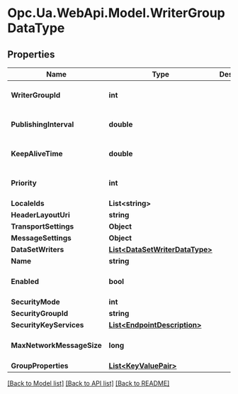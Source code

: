 # Opc.Ua.WebApi.Model.WriterGroupDataType

## Properties

Name | Type | Description | Notes
------------ | ------------- | ------------- | -------------
**WriterGroupId** | **int** |  | [optional] [default to 0]
**PublishingInterval** | **double** |  | [optional] [default to 0D]
**KeepAliveTime** | **double** |  | [optional] [default to 0D]
**Priority** | **int** |  | [optional] [default to 0]
**LocaleIds** | **List&lt;string&gt;** |  | [optional] 
**HeaderLayoutUri** | **string** |  | [optional] 
**TransportSettings** | **Object** |  | [optional] 
**MessageSettings** | **Object** |  | [optional] 
**DataSetWriters** | [**List&lt;DataSetWriterDataType&gt;**](DataSetWriterDataType.md) |  | [optional] 
**Name** | **string** |  | [optional] 
**Enabled** | **bool** |  | [optional] [default to false]
**SecurityMode** | **int** |  | [optional] 
**SecurityGroupId** | **string** |  | [optional] 
**SecurityKeyServices** | [**List&lt;EndpointDescription&gt;**](EndpointDescription.md) |  | [optional] 
**MaxNetworkMessageSize** | **long** |  | [optional] [default to 0]
**GroupProperties** | [**List&lt;KeyValuePair&gt;**](KeyValuePair.md) |  | [optional] 

[[Back to Model list]](../README.md#documentation-for-models) [[Back to API list]](../README.md#documentation-for-api-endpoints) [[Back to README]](../README.md)

